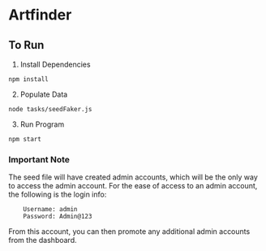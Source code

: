 # Artfinder
## To Run
1. Install Dependencies
```
npm install
```
2. Populate Data
```
node tasks/seedFaker.js
```
3. Run Program
```
npm start
```
### Important Note
The seed file will have created admin accounts, which will be the only way to access the admin account.
For the ease of access to an admin account, the following is the login info:
```env
    Username: admin
    Password: Admin@123
```
From this account, you can then promote any additional admin accounts from the dashboard.
